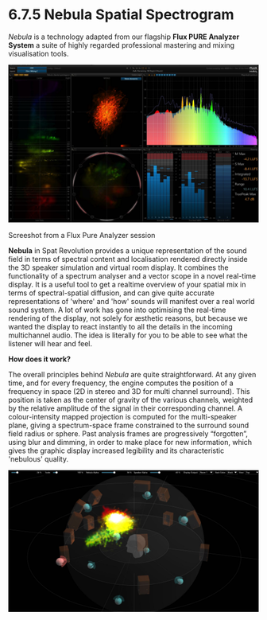 # 6.7.5 Nebula Spatial Spectrogram

_Nebula_ is a technology adapted from our flagship **Flux PURE Analyzer System** a
suite of highly regarded professional mastering and mixing visualisation tools.

![](../include/SpatRevolution_UserGuide_-100.jpg)

Screeshot from a Flux Pure Analyzer session

**Nebula** in Spat Revolution provides a unique representation of the sound field in
terms of spectral content and localisation rendered directly inside the 3D speaker
simulation and virtual room display. It combines the functionality of a spectrum
analyser and a vector scope in a novel real-time display. It is a useful tool to get a
realtime overview of your spatial mix in terms of spectral-spatial diffusion, and can
give quite accurate representations of 'where' and 'how' sounds will manifest over
a real world sound system. A lot of work has gone into optimising the real-time
rendering of the display, not solely for æsthetic reasons, but because we wanted
the display to react instantly to all the details in the incoming multichannel audio.
The idea is literally for you to be able to see what the listener will hear and feel.

**How does it work?**

The overall principles behind _Nebula_ are quite straightforward. At any given time,
and for every frequency, the engine computes the position of a frequency in space
(2D in stereo and 3D for multi channel surround). This position is taken as the center of gravity of the various channels, weighted by the relative amplitude of the
signal in their corresponding channel. A colour-intensity mapped projection is
computed for the multi-speaker plane, giving a spectrum-space frame constrained
to the surround sound field radius or sphere. Past analysis frames are progressively
“forgotten”, using blur and dimming, in order to make place for new information,
which gives the graphic display increased legibility and its characteristic 'nebulous'
quality.

![](../include/SpatRevolution_UserGuide_-102.jpg)


